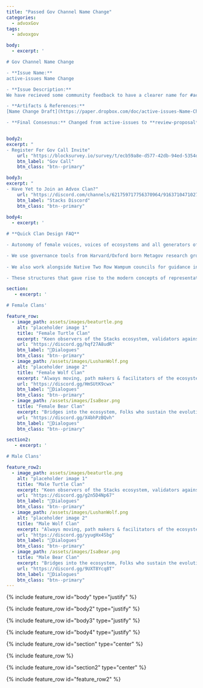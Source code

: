 ```yaml
---
title: "Passed Gov Channel Name Change"
categories:
  - advoxGov
tags:
  - advoxgov

body: 
  - excerpt: ' 

# Gov Channel Name Change

- **Issue Name:**
active-issues Name Change

- **Issue Description:** 
We have recieved some community feedback to have a clearer name for #active-issues channel. Something that reflects the refining of proposals that happens in the channel. 

- **Artifacts & References:** 
[Name Change Draft](https://paper.dropbox.com/doc/active-issues-Name-Change--Bq~DRPUML6o4qHBJrT69LbJfAg-vb7MBn72r2yWcHURySTdN)

- **Final Consesnus:** Changed from active-issues to **review-proposal**' 


body2: 
excerpt: "
- Register For Gov Call Invite"
    url: "https://blocksurvey.io/survey/t/ecb59a8e-d577-42db-94ed-5354d64a0359/r/o"
    btn_label: "Gov Call"
    btn_class: "btn--primary"

body3: 
excerpt: "
- Have Yet to Join an Advox Clan?"
    url: "https://discord.com/channels/621759717756370964/916371047102705704/1011947207697641562"
    btn_label: "Stacks Discord"
    btn_class: "btn--primary"
    
body4: 
  - excerpt: '

# **Quick Clan Design FAQ**

- Autonomy of female voices, voices of ecosystems and all generators of value is structurally accounted for via the Clan Design Below. 

- We use governance tools from Harvard/Oxford born Metagov research group.
 
- We also work alongside Native Two Row Wampum councils for guidance in matrilineal organization. 

- These structures that gave rise to the modern concepts of representative democracy, decentralized autonomous confederation etc.'

section:
   - excerpt: ' 

# Female Clans'

feature_row:
  - image_path: assets/images/beaturtle.png
    alt: "placeholder image 1"
    title: "Female Turtle Clan"
    excerpt: "Keen observers of the Stacks ecosystem, validators against core values."
    url: "https://discord.gg/hqf27A8udR"
    btn_label: "🐢Dialogues"
    btn_class: "btn--primary"
  - image_path: /assets/images/LushanWolf.png
    alt: "placeholder image 2"
    title: "Female Wolf Clan"
    excerpt: "Always moving, path makers & facilitators of the ecosystem."
    url: "https://discord.gg/HmSUtK9cwx"
    btn_label: "🐺Dialogues"
    btn_class: "btn--primary"
  - image_path: /assets/images/IsaBear.png
    title: "Female Bear Clan"
    excerpt: "Bridges into the ecosystem, Folks who sustain the evolution of the ecosystem."
    url: "https://discord.gg/X4bhPzBQvh"
    btn_label: "🐻Dialogues"
    btn_class: "btn--primary"

section2:
   - excerpt: ' 

# Male Clans'

feature_row2:
  - image_path: assets/images/beaturtle.png
    alt: "placeholder image 1"
    title: "Male Turtle Clan"
    excerpt: "Keen observers of the Stacks ecosystem, validators against core values."
    url: "https://discord.gg/g2n5D4Np67"
    btn_label: "🐢Dialogues"
    btn_class: "btn--primary"
  - image_path: /assets/images/LushanWolf.png
    alt: "placeholder image 2"
    title: "Male Wolf Clan"
    excerpt: "Always moving, path makers & facilitators of the ecosystem."
    url: "https://discord.gg/yyugHx4Sbg"
    btn_label: "🐺Dialogues"
    btn_class: "btn--primary"
  - image_path: /assets/images/IsaBear.png
    title: "Male Bear Clan"
    excerpt: "Bridges into the ecosystem, Folks who sustain the evolution of the ecosystem."
    url: "https://discord.gg/9UXT8Ycq8T"
    btn_label: "🐻Dialogues"
    btn_class: "btn--primary"
---
```

{% include feature_row id="body" type="justify" %}

{% include feature_row id="body2" type="justify" %}

{% include feature_row id="body3" type="justify" %}

{% include feature_row id="body4" type="justify" %}

{% include feature_row id="section" type="center" %}

{% include feature_row %}

{% include feature_row id="section2" type="center" %}

{% include feature_row id="feature_row2" %}
